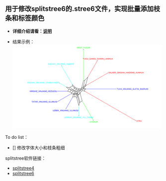
## 用于修改splitstree6的.stree6文件，实现批量添加枝条和标签颜色


- **详细介绍请看：[说明](./HW_读我_处理数据绘制splitstree枝条颜色.md)**

- 结果示例：
![Img](./sample.png)

To do list：
- [] 修改字体大小和枝条粗细


splitstree软件链接：
- [splitstree4](https://github.com/husonlab/splitstree4)
- [splitstree6](https://github.com/husonlab/splitstree6)


